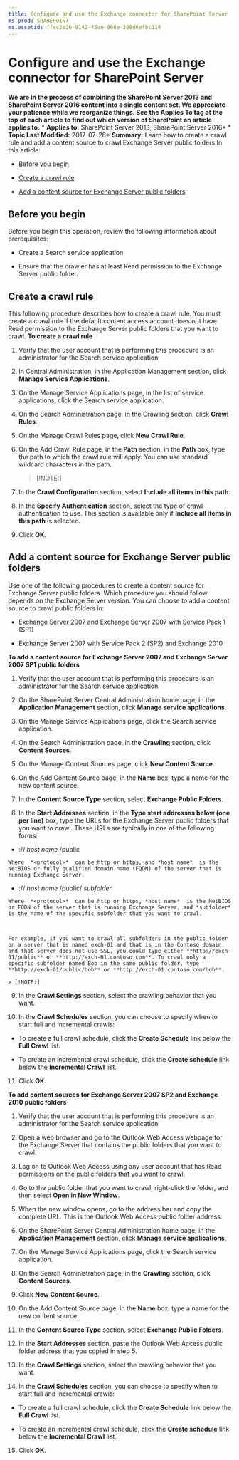```yaml
---
title: Configure and use the Exchange connector for SharePoint Server
ms.prod: SHAREPOINT
ms.assetid: ffec2e36-9142-45ae-866e-308d6efbc114
---
```



# Configure and use the Exchange connector for SharePoint Server
 **We are in the process of combining the SharePoint Server 2013 and SharePoint Server 2016 content into a single content set. We appreciate your patience while we reorganize things. See the Applies To tag at the top of each article to find out which version of SharePoint an article applies to.** * **Applies to:** SharePoint Server 2013, SharePoint Server 2016*  * **Topic Last Modified:** 2017-07-26* **Summary:** Learn how to create a crawl rule and add a content source to crawl Exchange Server public folders.In this article:
-  [Before you begin](#begin)
    
  
-  [Create a crawl rule](#proc1)
    
  
-  [Add a content source for Exchange Server public folders](#proc2)
    
  

## Before you begin
<a name="begin"> </a>

Before you begin this operation, review the following information about prerequisites:
- Create a Search service application
    
  
- Ensure that the crawler has at least Read permission to the Exchange Server public folder.
    
  

## Create a crawl rule
<a name="proc1"> </a>

This following procedure describes how to create a crawl rule. You must create a crawl rule if the default content access account does not have Read permission to the Exchange Server public folders that you want to crawl. **To create a crawl rule**
1. Verify that the user account that is performing this procedure is an administrator for the Search service application.
    
  
2. In Central Administration, in the Application Management section, click **Manage Service Applications**.
    
  
3. On the Manage Service Applications page, in the list of service applications, click the Search service application.
    
  
4. On the Search Administration page, in the Crawling section, click **Crawl Rules**.
    
  
5. On the Manage Crawl Rules page, click **New Crawl Rule**.
    
  
6. On the Add Crawl Rule page, in the **Path** section, in the **Path** box, type the path to which the crawl rule will apply. You can use standard wildcard characters in the path.
    
    > [!NOTE:]
      
7. In the **Crawl Configuration** section, select **Include all items in this path**.
    
  
8. In the **Specify Authentication** section, select the type of crawl authentication to use. This section is available only if **Include all items in this path** is selected.
    
  
9. Click **OK**.
    
  

## Add a content source for Exchange Server public folders
<a name="proc2"> </a>

Use one of the following procedures to create a content source for Exchange Server public folders. Which procedure you should follow depends on the Exchange Server version. You can choose to add a content source to crawl public folders in: 
- Exchange Server 2007 and Exchange Server 2007 with Service Pack 1 (SP1)
    
  
- Exchange Server 2007 with Service Pack 2 (SP2) and Exchange 2010
    
  
 **To add a content source for Exchange Server 2007 and Exchange Server 2007 SP1 public folders**
1. Verify that the user account that is performing this procedure is an administrator for the Search service application.
    
  
2. On the SharePoint Server Central Administration home page, in the **Application Management** section, click **Manage service applications**.
    
  
3. On the Manage Service Applications page, click the Search service application.
    
  
4. On the Search Administration page, in the **Crawling** section, click **Content Sources**.
    
  
5. On the Manage Content Sources page, click **New Content Source**.
    
  
6. On the Add Content Source page, in the **Name** box, type a name for the new content source.
    
  
7. In the **Content Source Type** section, select **Exchange Public Folders**.
    
  
8. In the **Start Addresses** section, in the **Type start addresses below (one per line)** box, type the URLs for the Exchange Server public folders that you want to crawl. These URLs are typically in one of the following forms:
    
  -  *<protocol>*  :// *host name*  /public
    
    Where  *<protocol>*  can be http or https, and *host name*  is the NetBIOS or fully qualified domain name (FQDN) of the server that is running Exchange Server.
    
  
  -  *<protocol>*  :// *host name*  /public/ *subfolder* 
    
    Where  *<protocol>*  can be http or https, *host name*  is the NetBIOS or FQDN of the server that is running Exchange Server, and *subfolder*  is the name of the specific subfolder that you want to crawl.
    
  

    For example, if you want to crawl all subfolders in the public folder on a server that is named exch-01 and that is in the Contoso domain, and that server does not use SSL, you could type either **http://exch-01/public** or **http://exch-01.contoso.com**. To crawl only a specific subfolder named Bob in the same public folder, type **http://exch-01/public/bob** or **http://exch-01.contoso.com/bob**.
    
    > [!NOTE:]
      
9. In the **Crawl Settings** section, select the crawling behavior that you want.
    
  
10. In the **Crawl Schedules** section, you can choose to specify when to start full and incremental crawls:
    
  - To create a full crawl schedule, click the **Create Schedule** link below the **Full Crawl** list.
    
  
  - To create an incremental crawl schedule, click the **Create schedule** link below the **Incremental Crawl** list.
    
  
11. Click **OK**.
    
  
 **To add content sources for Exchange Server 2007 SP2 and Exchange 2010 public folders**
1. Verify that the user account that is performing this procedure is an administrator for the Search service application.
    
  
2. Open a web browser and go to the Outlook Web Access webpage for the Exchange Server that contains the public folders that you want to crawl.
    
  
3. Log on to Outlook Web Access using any user account that has Read permissions on the public folders that you want to crawl.
    
  
4. Go to the public folder that you want to crawl, right-click the folder, and then select **Open in New Window**.
    
  
5. When the new window opens, go to the address bar and copy the complete URL. This is the Outlook Web Access public folder address.
    
  
6. On the SharePoint Server Central Administration home page, in the **Application Management** section, click **Manage service applications**.
    
  
7. On the Manage Service Applications page, click the Search service application.
    
  
8. On the Search Administration page, in the **Crawling** section, click **Content Sources**.
    
  
9. Click **New Content Source**.
    
  
10. On the Add Content Source page, in the **Name** box, type a name for the new content source.
    
  
11. In the **Content Source Type** section, select **Exchange Public Folders**.
    
  
12. In the **Start Addresses** section, paste the Outlook Web Access public folder address that you copied in step 5.
    
  
13. In the **Crawl Settings** section, select the crawling behavior that you want.
    
  
14. In the **Crawl Schedules** section, you can choose to specify when to start full and incremental crawls:
    
  - To create a full crawl schedule, click the **Create Schedule** link below the **Full Crawl** list.
    
  
  - To create an incremental crawl schedule, click the **Create schedule** link below the **Incremental Crawl** list.
    
  
15. Click **OK**.
    
  

